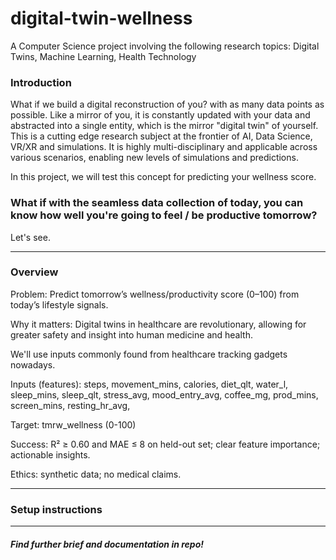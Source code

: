 # digital-twin-wellness
A Computer Science project involving the following research topics: Digital Twins, Machine Learning, Health Technology

### Introduction

What if we build a digital reconstruction of you? with as many data points as possible. Like a mirror of you, it is constantly updated with your data and abstracted into a single entity, which is the mirror "digital twin" of yourself. This is a cutting edge research subject at the frontier of AI, Data Science, VR/XR and simulations. It is highly multi-disciplinary and applicable across various scenarios, enabling new levels of simulations and predictions.

In this project, we will test this concept for predicting your wellness score.
### What if with the seamless data collection of today, you can know how well you're going to feel / be productive tomorrow?
Let's see.

---
### Overview
Problem: Predict tomorrow’s wellness/productivity score (0–100) from today’s lifestyle signals.

Why it matters: Digital twins in healthcare are revolutionary, allowing for greater safety and insight into human medicine and health.

We'll use inputs commonly found from healthcare tracking gadgets nowadays.

Inputs (features): steps, movement_mins, calories, diet_qlt, water_l, sleep_mins, sleep_qlt, stress_avg, mood_entry_avg, coffee_mg, prod_mins, screen_mins, resting_hr_avg, 

Target: tmrw_wellness (0-100)

Success: R² ≥ 0.60 and MAE ≤ 8 on held-out set; clear feature importance; actionable insights.

Ethics: synthetic data; no medical claims.

---
### Setup instructions


---

##### Find further brief and documentation in repo! 
